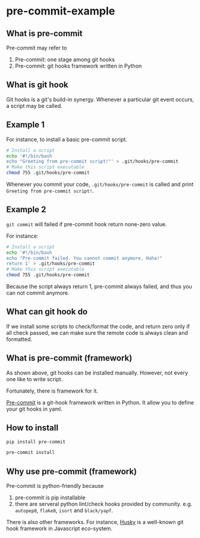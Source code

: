 # pre-commit-example

## What is pre-commit

Pre-commit may refer to

1. Pre-commit: one stage among git hooks
2. Pre-commit: git hooks framework written in Python

## What is git hook

Git hooks is a git's build-in synergy. Whenever a particular git event occurs, a script may be called.

## Example 1

For instance, to install a basic pre-commit script.

```bash
# Install a script
echo '#!/bin/bash
echo "Greeting from pre-commit script!"' > .git/hooks/pre-commit
# Make this script executable
chmod 755 .git/hooks/pre-commit
```

Whenever you commit your code, `.git/hooks/pre-commit` is called and print `Greeting from pre-commit script!`.

## Example 2

`git commit` will failed if pre-commit hook return none-zero value.

For instance:

```bash
# Install a script
echo '#!/bin/bash
echo "Pre-commit failed. You cannot commit anymore, Haha!"
return 1' > .git/hooks/pre-commit
# Make this script executable
chmod 755 .git/hooks/pre-commit
```

Because the script always return 1, pre-commit always failed, and thus you can not commit anymore.

## What can git hook do

If we install some scripts to check/format the code, and return zero only if all check passed, we can make sure the remote code is always clean and formatted.

## What is pre-commit (framework)

As shown above, git hooks can be installed manually. However, not every one like to write script.

Fortunately, there is framework for it.

[Pre-commit](https://pre-commit.com/) is a git-hook framework written in Python. It allow you to define your git hooks in yaml.

## How to install

```bash
pip install pre-commit

pre-commit install
```

## Why use pre-commit (framework)

Pre-commit is python-friendly because

1. pre-commit is pip installable
2. there are serveral python lint/check hooks provided by community. e.g. `autopep8`, `flake8`, `isort` and `black/yapf`.

There is also other frameworks. For instance, [Husky](https://github.com/typicode/husky) is a well-known git hook framework in Javascript eco-system.
